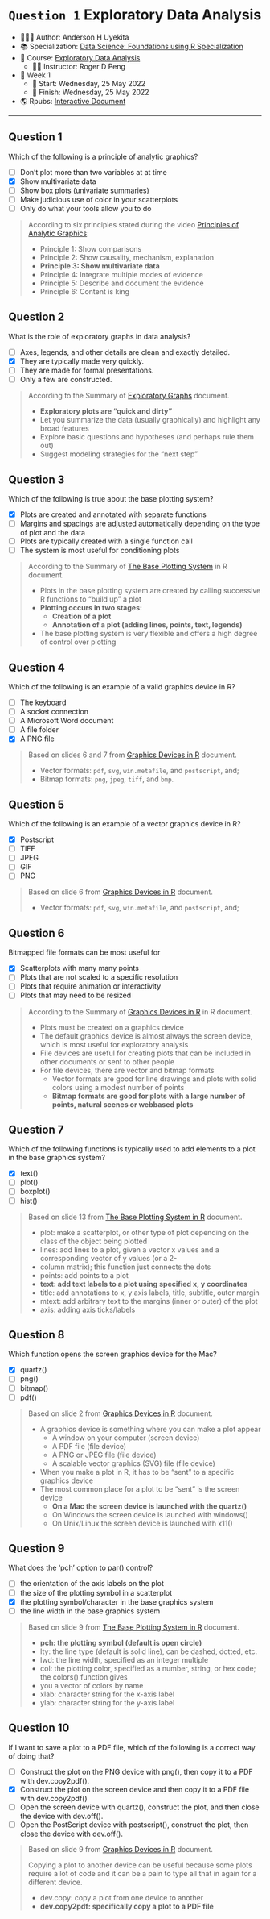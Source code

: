 `Question 1` Exploratory Data Analysis
================

-   👨🏻‍💻 Author: Anderson H Uyekita
-   📚 Specialization: <a
    href="https://www.coursera.org/specializations/data-science-foundations-r"
    target="_blank" rel="noopener">Data Science: Foundations using R
    Specialization</a>
-   📖 Course:
    <a href="https://www.coursera.org/learn/exploratory-data-analysis"
    target="_blank" rel="noopener">Exploratory Data Analysis</a>
    -   🧑‍🏫 Instructor: Roger D Peng
-   📆 Week 1
    -   🚦 Start: Wednesday, 25 May 2022
    -   🏁 Finish: Wednesday, 25 May 2022
-   🌎 Rpubs: [Interactive
    Document](https://rpubs.com/AndersonUyekita/quiz-1_exploratory-data-analysis)

------------------------------------------------------------------------

## Question 1

Which of the following is a principle of analytic graphics?

-   [ ] Don’t plot more than two variables at at time
-   [x] Show multivariate data
-   [ ] Show box plots (univariate summaries)
-   [ ] Make judicious use of color in your scatterplots
-   [ ] Only do what your tools allow you to do

> According to six principles stated during the video
> <a href="./slides/1_1_1_PrinciplesofAnalyticGraphics.pdf"
> target="_blank" rel="noopener">Principles of Analytic Graphics</a>:
>
> -   Principle 1: Show comparisons
> -   Principle 2: Show causality, mechanism, explanation
> -   **Principle 3: Show multivariate data**
> -   Principle 4: Integrate multiple modes of evidence
> -   Principle 5: Describe and document the evidence
> -   Principle 6: Content is king

## Question 2

What is the role of exploratory graphs in data analysis?

-   [ ] Axes, legends, and other details are clean and exactly detailed.
-   [x] They are typically made very quickly.
-   [ ] They are made for formal presentations.
-   [ ] Only a few are constructed.

> According to the Summary of
> <a href="./slides/1_1_2_ExploratoryGraphs.pdf" target="_blank"
> rel="noopener">Exploratory Graphs</a> document.
>
> -   **Exploratory plots are “quick and dirty”**
> -   Let you summarize the data (usually graphically) and highlight any
>     broad features
> -   Explore basic questions and hypotheses (and perhaps rule them out)
> -   Suggest modeling strategies for the “next step”

## Question 3

Which of the following is true about the base plotting system?

-   [x] Plots are created and annotated with separate functions
-   [ ] Margins and spacings are adjusted automatically depending on the
    type of plot and the data
-   [ ] Plots are typically created with a single function call
-   [ ] The system is most useful for conditioning plots

> According to the Summary of
> <a href="./slides/1_2_2_PlottingBase.pdf" target="_blank"
> rel="noopener">The Base Plotting System</a> in R document.
>
> -   Plots in the base plotting system are created by calling
>     successive R functions to “build up” a plot
> -   **Plotting occurs in two stages:**
>     -   **Creation of a plot**
>     -   **Annotation of a plot (adding lines, points, text, legends)**
> -   The base plotting system is very flexible and offers a high degree
>     of control over plotting

## Question 4

Which of the following is an example of a valid graphics device in R?

-   [ ] The keyboard
-   [ ] A socket connection
-   [ ] A Microsoft Word document
-   [ ] A file folder
-   [x] A PNG file

> Based on slides 6 and 7 from
> <a href="./slides/1_3_GraphicsDevicesinR.pdf" target="_blank"
> rel="noopener">Graphics Devices in R</a> document.
>
> -   Vector formats: `pdf`, `svg`, `win.metafile`, and `postscript`,
>     and;
> -   Bitmap formats: `png`, `jpeg`, `tiff`, and `bmp`.

## Question 5

Which of the following is an example of a vector graphics device in R?

-   [x] Postscript
-   [ ] TIFF
-   [ ] JPEG
-   [ ] GIF
-   [ ] PNG

> Based on slide 6 from
> <a href="./slides/1_3_GraphicsDevicesinR.pdf" target="_blank"
> rel="noopener">Graphics Devices in R</a> document.
>
> -   Vector formats: `pdf`, `svg`, `win.metafile`, and `postscript`,
>     and;

## Question 6

Bitmapped file formats can be most useful for

-   [x] Scatterplots with many many points
-   [ ] Plots that are not scaled to a specific resolution
-   [ ] Plots that require animation or interactivity
-   [ ] Plots that may need to be resized

> According to the Summary of
> <a href="./slides/1_3_GraphicsDevicesinR.pdf" target="_blank"
> rel="noopener">Graphics Devices in R</a> in R document.
>
> -   Plots must be created on a graphics device
> -   The default graphics device is almost always the screen device,
>     which is most useful for exploratory analysis
> -   File devices are useful for creating plots that can be included in
>     other documents or sent to other people
> -   For file devices, there are vector and bitmap formats
>     -   Vector formats are good for line drawings and plots with solid
>         colors using a modest number of points
>     -   **Bitmap formats are good for plots with a large number of
>         points, natural scenes or webbased plots**

## Question 7

Which of the following functions is typically used to add elements to a
plot in the base graphics system?

-   [x] text()
-   [ ] plot()
-   [ ] boxplot()
-   [ ] hist()

> Based on slide 13 from
> <a href="./slides/1_2_2_PlottingBase.pdf" target="_blank"
> rel="noopener">The Base Plotting System in R</a> document.
>
> -   plot: make a scatterplot, or other type of plot depending on the
>     class of the object being plotted
> -   lines: add lines to a plot, given a vector x values and a
>     corresponding vector of y values (or a 2-
> -   column matrix); this function just connects the dots
> -   points: add points to a plot
> -   **text: add text labels to a plot using specified x, y
>     coordinates**
> -   title: add annotations to x, y axis labels, title, subtitle, outer
>     margin
> -   mtext: add arbitrary text to the margins (inner or outer) of the
>     plot
> -   axis: adding axis ticks/labels

## Question 8

Which function opens the screen graphics device for the Mac?

-   [x] quartz()
-   [ ] png()
-   [ ] bitmap()
-   [ ] pdf()

> Based on slide 2 from
> <a href="./slides/1_3_GraphicsDevicesinR.pdf" target="_blank"
> rel="noopener">Graphics Devices in R</a> document.
>
> -   A graphics device is something where you can make a plot appear
>     -   A window on your computer (screen device)
>     -   A PDF file (file device)
>     -   A PNG or JPEG file (file device)
>     -   A scalable vector graphics (SVG) file (file device)
> -   When you make a plot in R, it has to be “sent” to a specific
>     graphics device
> -   The most common place for a plot to be “sent” is the screen device
>     -   **On a Mac the screen device is launched with the quartz()**
>     -   On Windows the screen device is launched with windows()
>     -   On Unix/Linux the screen device is launched with x11()

## Question 9

What does the ‘pch’ option to par() control?

-   [ ] the orientation of the axis labels on the plot
-   [ ] the size of the plotting symbol in a scatterplot
-   [x] the plotting symbol/character in the base graphics system
-   [ ] the line width in the base graphics system

> Based on slide 9 from
> <a href="./slides/1_2_2_PlottingBase.pdf" target="_blank"
> rel="noopener">The Base Plotting System in R</a> document.
>
> -   **pch: the plotting symbol (default is open circle)**
> -   lty: the line type (default is solid line), can be dashed, dotted,
>     etc.
> -   lwd: the line width, specified as an integer multiple
> -   col: the plotting color, specified as a number, string, or hex
>     code; the colors() function gives
> -   you a vector of colors by name
> -   xlab: character string for the x-axis label
> -   ylab: character string for the y-axis label

## Question 10

If I want to save a plot to a PDF file, which of the following is a
correct way of doing that?

-   [ ] Construct the plot on the PNG device with png(), then copy it to
    a PDF with dev.copy2pdf().
-   [x] Construct the plot on the screen device and then copy it to a
    PDF file with dev.copy2pdf()
-   [ ] Open the screen device with quartz(), construct the plot, and
    then close the device with dev.off().
-   [ ] Open the PostScript device with postscript(), construct the
    plot, then close the device with dev.off().

> Based on slide 9 from
> <a href="./slides/1_3_GraphicsDevicesinR.pdf" target="_blank"
> rel="noopener">Graphics Devices in R</a> document.
>
> Copying a plot to another device can be useful because some plots
> require a lot of code and it can be a pain to type all that in again
> for a different device.
>
> -   dev.copy: copy a plot from one device to another
> -   **dev.copy2pdf: specifically copy a plot to a PDF file**
